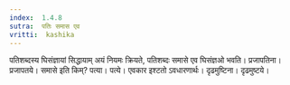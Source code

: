 ```yaml
---
index:  1.4.8
sutra:  पतिः समास एव
vritti:  kashika 
---
```


पतिशब्दस्य घिसंज्ञायां सिद्धायाम् अयं नियमः क्रियते, पतिशब्दः समासे एव घिसंज्ञओ भवति। प्रजापतिना। प्रजापतये। समासे इति किम्? पत्या। पत्ये। एवकार इश्टतो ऽवधारणार्थः। दृढमुष्टिना। दृढमुष्टये।

